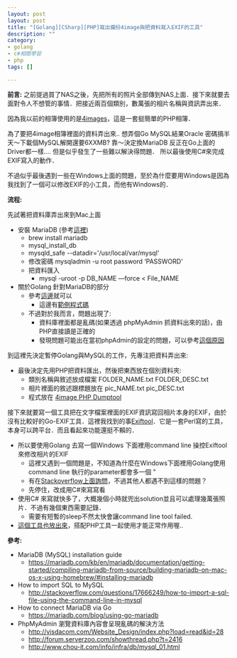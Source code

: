 ```yaml
---
layout: post
layout: post
title: "[Golang][CSharp][PHP]寫出備份4image與把資料寫入EXIF的工具"
description: ""
category: 
- golang
- c#相關學習 
- php
tags: []

---
```



**前言:**
之前提過買了NAS之後，先把所有的照片全部傳到NAS上面．接下來就要去面對令人不想管的事情．把接近兩百個類別，數萬張的相片名稱與資訊弄出來．

因為我以前的相簿使用的是[4images](http://www.4homepages.de/)，這是一套挺簡單的PHP相簿．

為了要把4image相簿裡面的資料弄出來.. 想弄個Go MySQL結果Oracle 密碼搞半天～下載個MySQL解開還要6XXMB? 靠～決定換MariaDB 反正在Go上面的Driver都一樣....  但是似乎發生了一些難以解決得問題． 所以最後使用C#來完成EXIF寫入的動作． 

不過似乎最後遇到一些在Windows上面的問題，至於為什麼要用Windows是因為我找到了一個可以修改EXIF的小工具，而他有Windows的．

<!--more-->
 

**流程:**

先試著把資料庫弄出來到Mac上面  

- 安裝 MariaDB (參考[這裡](https://mariadb.com/kb/en/mariadb/documentation/getting-started/compiling-mariadb-from-source/building-mariadb-on-mac-os-x-using-homebrew/#installing-mariadb))
    - brew install mariadb
    - mysql_install_db
    - mysqld_safe --datadir='/usr/local/var/mysql'
    - 修改密碼  mysqladmin -u root password ‘PASSWORD’
    - 把資料匯入
        - mysql -uroot -p DB_NAME —force < File_NAME
- 關於Golang 針對MariaDB的部分
    - 參考[這邊](https://mariadb.com/blog/using-go-mariadb)就可以 
        - 這邊有[範例程式碼](https://gist.github.com/kkdai/c368856da99d2aed5ef8)
    - 不過對於我而言，問題出現了:
        - 資料庫裡面都是亂碼(如果透過 phpMyAdmin 抓資料出來的話)，由PHP直接讀是正確的
        - 發現問題可能出在當初phpAdmin的設定的問題，可以參考[這個原因](http://visdacom.com/Website_Design/index.php?load=read&id=28)

到這裡先決定暫停Golang與MySQL的工作，先專注把資料弄出來:

- 最後決定先用PHP把資料匯出，然後把東西放在個別資料夾:
    - 類別名稱與敘述放成檔案 FOLDER_NAME.txt FOLDER_DESC.txt
    - 相片裡面的敘述跟標題放在 pic_NAME.txt pic_DESC.txt
    - 程式放在 [4image PHP Dumptool](https://github.com/kkdai/Album_Dump_Tools/tree/master/php)

接下來就要寫一個工具把在文字檔案裡面的EXIF資訊寫回相片本身的EXIF，由於沒有比較好的Go-EXIF工具．這裡我找到的事[Exiftool](http://www.sno.phy.queensu.ca/~phil/exiftool/)．它是一套Perl寫的工具，本身可以跨平台．而且看起來功能還挺不賴的．

- 所以要使用Golang 去寫一個Windows 下面裡用command line 操控Exiftool來修改相片的EXIF
    - 這裡又遇到一個問題是，不知道為什麼在Windows下面裡用Golang使用command line 執行的parameter都會多一個 "
    - 有在[Stackoverflow上面詢問](http://stackoverflow.com/questions/25736072/windows-command-line-additional-quotation-mark-in-parameter-in-golang)，不過其他人都遇不到這樣的問題？ 
    - 先停住，改成用C#來寫寫看
- 使用C# 來寫就快多了，大概幾個小時就兜出solution並且可以處理幾萬張照片．不過有幾個東西需要記錄．
    - 需要有短暫的sleep不然太快會讓command line tool failed.
- [這個工具也放出來](https://github.com/kkdai/Album_Dump_Tools)，搭配PHP工具一起使用才能正常作用喔..    


**參考:**

- MariaDB (MySQL) installation guide
    - https://mariadb.com/kb/en/mariadb/documentation/getting-started/compiling-mariadb-from-source/building-mariadb-on-mac-os-x-using-homebrew/#installing-mariadb
- How to import SQL to MySQL
    - http://stackoverflow.com/questions/17666249/how-to-import-a-sql-file-using-the-command-line-in-mysql
- How to connect MariaDB via Go
    - https://mariadb.com/blog/using-go-mariadb
- PhpMyAdmin 瀏覽資料庫內容會呈現亂碼的解決方法
    - http://visdacom.com/Website_Design/index.php?load=read&id=28
    - http://forum.serverzoo.com/showthread.php?t=2416
    - http://www.chou-it.com/info/infra/db/mysql_01.html

